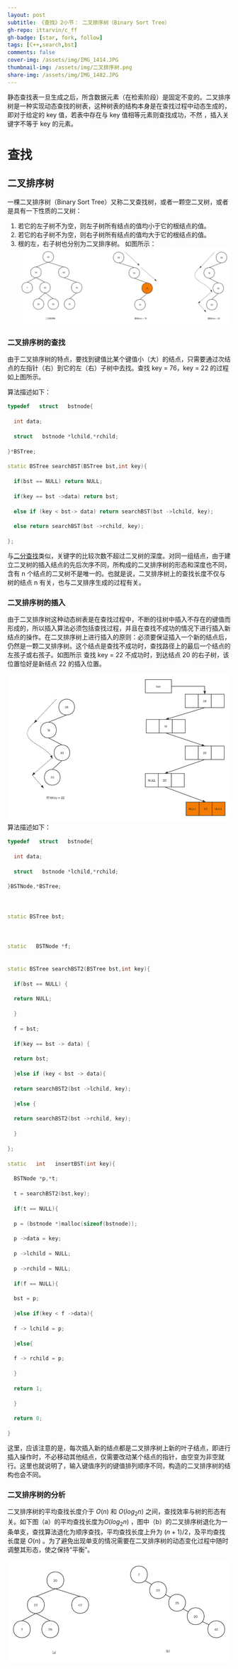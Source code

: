 ```yaml
---
layout: post
subtitle: 《查找》2小节： 二叉排序树（Binary Sort Tree）
gh-repo: ittarvin/c_ff
gh-badge: [star, fork, follow]
tags: [C++,search,bst]
comments: false
cover-img: /assets/img/IMG_1414.JPG
thumbnail-img: /assets/img/二叉排序树.png
share-img: /assets/img/IMG_1482.JPG
---
```

静态查找表一旦生成之后，所含数据元素（在检索阶段）是固定不变的。二叉排序树是一种实现动态查找的树表，这种树表的结构本身是在查找过程中动态生成的，即对于给定的 key 值，若表中存在与 key 值相等元素则查找成功，不然 ，插入关键字不等于 key 的元素。

# 查找

## 二叉排序树
一棵二叉排序树（Binary Sort Tree）又称二叉查找树，或者一颗空二叉树，或者是具有一下性质的二叉树：
1. 若它的左子树不为空，则左子树所有结点的值均小于它的根结点的值。
2. 若它的右子树不为空，则右子树所有结点的值均大于它的根结点的值。
3. 根的左，右子树也分别为二叉排序树。 
如图所示：
![二叉排序树.png](/assets/img/二叉排序树.png)

###  二叉排序树的查找
由于二叉排序树的特点，要找到键值比某个键值小（大）的结点，只需要通过次结点的左指针（右）到它的左（右）子树中去找。查找 key = 76，key = 22 的过程如上图所示。

算法描述如下：

```cpp
typedef   struct   bstnode{

  int data;

  struct   bstnode *lchild,*rchild;

}*BSTree;

static BSTree searchBST(BSTree bst,int key){

  if(bst == NULL) return NULL;

  if(key == bst ->data) return bst;

  else if (key < bst-> data) return searchBST(bst ->lchild, key);

  else return searchBST(bst ->rchild, key);

};
```

与[二分查找](/2022-05-25-search)类似，关键字的比较次数不超过二叉树的深度。对同一组结点，由于建立二叉树的插入结点的先后次序不同，所构成的二叉排序树的形态和深度也不同，含有 n 个结点的二叉树不是唯一的。也就是说，二叉排序树上的查找长度不仅与树的结点 n 有关，也与二叉排序生成的过程有关。

###  二叉排序树的插入

由于二叉排序树这种动态树表是在查找过程中，不断的往树中插入不存在的键值而形成的，所以插入算法必须包括查找过程，并且在查找不成功的情况下进行插入新结点的操作。在二叉排序树上进行插入的原则：必须要保证插入一个新的结点后，仍然是一颗二叉排序树。这个结点是查找不成功时，查找路径上的最后一个结点的左孩子或右孩子。如图所示 查找 key = 22 不成功时，到达结点 20 的右子树，该位置恰好是新结点 22 的插入位置。

![二叉排序树-插入.png](/assets/img/二叉排序树-插入.png)
算法描述如下：

```cpp
typedef   struct   bstnode{

  int data;

  struct   bstnode *lchild,*rchild;

}BSTNode,*BSTree;

  

static BSTree bst;

  

static   BSTNode *f;

 
static BSTree searchBST2(BSTree bst,int key){

  if(bst == NULL) {

  return NULL;

  }

  f = bst;

  if(key == bst -> data) {

  return bst;

  }else if (key < bst -> data){

  return searchBST2(bst ->lchild, key);

  }else {

  return searchBST2(bst ->rchild, key);

  }

};

static   int   insertBST(int key){

  BSTNode *p,*t;

  t = searchBST2(bst,key);

  if(t == NULL){

  p = (bstnode *)malloc(sizeof(bstnode));

  p ->data = key;

  p ->lchild = NULL;

  p ->rchild = NULL;

  if(f == NULL){

  bst = p;

  }else if(key < f ->data){

  f -> lchild = p;

  }else{

  f -> rchild = p;

  }

  return 1;

  }

  return 0;

}
```

这里，应该注意的是，每次插入新的结点都是二叉排序树上新的叶子结点，即进行插入操作时，不必移动其他结点，仅需要改动某个结点的指针，由空变为非空就行。这里也就说明了，输入键值序列的键值排列顺序不同，构造的二叉排序树的结构也会不同。

###  二叉排序树的分析

二叉排序树的平均查找长度介于 $O(n)$ 和 $O(log_2n)$ 之间，查找效率与树的形态有关。如下图（a）的平均查找长度为$O(log_2n)$ ，图中（b）的二叉排序树退化为一条单支，查找算法退化为顺序查找，平均查找长度上升为 $(n+1)/2$，及平均查找长度是 $O(n)$ 。为了避免出现单支的情况需要在二叉排序树的动态变化过程中随时调整其形态，使之保持“平衡”。

![二叉排序树-退化.png](/assets/img/二叉排序树-退化.png)
